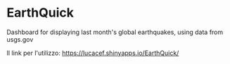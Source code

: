 # EarthQuick
Dashboard for displaying last month's global earthquakes, using data from usgs.gov


Il link per l'utilizzo:
https://lucacef.shinyapps.io/EarthQuick/
